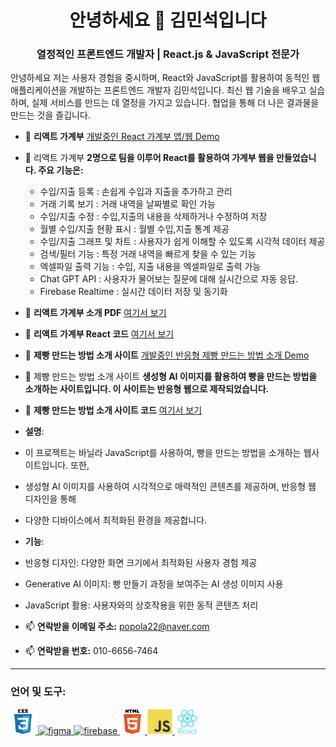 <h1 align="center">안녕하세요 👋 김민석입니다</h1>
<h3 align="center">열정적인 프론트엔드 개발자 | React.js & JavaScript 전문가</h3>
안녕하세요 저는 사용자 경험을 중시하며, React와 JavaScript를 활용하여 동적인 웹 애플리케이션을
개발하는 프론트엔드 개발자 김민석입니다. 최신 웹 기술을 배우고 실습하며, 실제 서비스를 만드는 데
열정을 가지고 있습니다. 협업을 통해 더 나은 결과물을 만드는 것을 즐깁니다.

- 🔭 **리액트 가계부** [개발중인 React 가계부 앱/웹 Demo](http://popola1.dothome.co.kr/)

- 🌱 리액트 가계부 **2명으로 팀을 이루어 React를 활용하여 가계부 웹을 만들었습니다. 주요 기능은:**
  - 수입/지출 등록 : 손쉽게 수입과 지출을 추가하고 관리
  - 거래 기록 보기 : 거래 내역을 날짜별로 확인 가능
  - 수입/지출 수정 : 수입,지출의 내용을 삭제하거나 수정하여 저장
  - 월별 수입/지출 현황 표시 : 월별 수입,지출 통계 제공
  - 수입/지출 그래프 및 차트 : 사용자가 쉽게 이해할 수 있도록 시각적 데이터 제공
  - 검색/필터 기능 : 특정 거래 내역을 빠르게 찾을 수 있는 기능
  - 엑셀파일 출력 기능 : 수입, 지출 내용을 엑셀파일로 출력 가능
  - Chat GPT API : 사용자가 물어보는 질문에 대해 실시간으로 자동 응답.
  - Firebase Realtime : 실시간 데이터 저장 및 동기화

- 🌱 **리액트 가계부 소개 PDF** [여기서 보기](https://github.com/kimminseock/ReactTeamProject_pdf.git)
- 🌱 **리액트 가계부 React 코드** [여기서 보기](https://github.com/kimminseock/Team-Project-Portfolio.git)
  
- 🔭 **제빵 만드는 방법 소개 사이트** [개발중인 반응형 제빵 만드는 방법 소개 Demo](http://popola1.dothome.co.kr/bread/bakery.html)

- 🌱 제빵 만드는 방법 소개 사이트 **생성형 AI 이미지를 활용하여 빵을 만드는 방법을 소개하는 사이트입니다. 이 사이트는 반응형 웹으로 제작되었습니다.**
- 🌱 **제빵 만드는 방법 소개 사이트 코드** [여기서 보기](https://github.com/kimminseock/Personal-Portfolio.git)
- **설명**:
- 이 프로젝트는 바닐라 JavaScript를 사용하여, 빵을 만드는 방법을 소개하는 웹사이트입니다. 또한,
- 생성형 AI 이미지를 사용하여 시각적으로 매력적인 콘텐츠를 제공하며, 반응형 웹 디자인을 통해
- 다양한 디바이스에서 최적화된 환경을 제공합니다.

- **기능**:
- 반응형 디자인: 다양한 화면 크기에서 최적화된 사용자 경험 제공
- Generative AI 이미지: 빵 만들기 과정을 보여주는 AI 생성 이미지 사용
- JavaScript 활용: 사용자와의 상호작용을 위한 동적 콘텐츠 처리
  
- 📫 **연락받을 이메일 주소:** popola22@naver.com
- 📫 **연락받을 번호:** 010-6656-7464

---

<h3 align="left">언어 및 도구:</h3>
<p align="left">
  <a href="https://www.w3schools.com/css/" target="_blank" rel="noreferrer">
    <img src="https://raw.githubusercontent.com/devicons/devicon/master/icons/css3/css3-original-wordmark.svg" alt="css3" width="40" height="40"/>
  </a>
  <a href="https://www.figma.com/" target="_blank" rel="noreferrer">
    <img src="https://www.vectorlogo.zone/logos/figma/figma-icon.svg" alt="figma" width="40" height="40"/>
  </a>
  <a href="https://firebase.google.com/" target="_blank" rel="noreferrer">
    <img src="https://www.vectorlogo.zone/logos/firebase/firebase-icon.svg" alt="firebase" width="40" height="40"/>
  </a>
  <a href="https://www.w3.org/html/" target="_blank" rel="noreferrer">
    <img src="https://raw.githubusercontent.com/devicons/devicon/master/icons/html5/html5-original-wordmark.svg" alt="html5" width="40" height="40"/>
  </a>
  <a href="https://developer.mozilla.org/en-US/docs/Web/JavaScript" target="_blank" rel="noreferrer">
    <img src="https://raw.githubusercontent.com/devicons/devicon/master/icons/javascript/javascript-original.svg" alt="javascript" width="40" height="40"/>
  </a>
  <a href="https://reactjs.org/" target="_blank" rel="noreferrer">
    <img src="https://raw.githubusercontent.com/devicons/devicon/master/icons/react/react-original-wordmark.svg" alt="react" width="40" height="40"/>
  </a>
</p>
